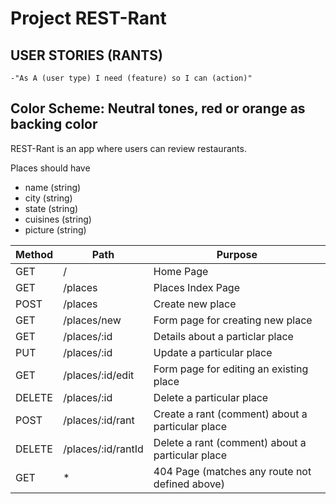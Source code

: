 # Project REST-Rant

## USER STORIES (RANTS)
    -"As A (user type) I need (feature) so I can (action)"

## Color Scheme: Neutral tones, red or orange as backing color

REST-Rant is an app where users can review restaurants.

Places should have
 - name (string)
 - city (string)
 - state (string)
 - cuisines (string)
 - picture (string)

| Method | Path | Purpose |
| ------ | ---- | ------- |
| GET    |   /  | Home Page |
| GET    | /places | Places Index Page |
| POST   | /places | Create new place |
| GET    | /places/new | Form page for creating new place |
| GET    | /places/:id | Details about a particlar place |
| PUT    | /places/:id | Update a particular place |
| GET    | /places/:id/edit | Form page for editing an existing place |
| DELETE | /places/:id | Delete a particular place |
| POST   | /places/:id/rant | Create a rant (comment) about a particular place |
| DELETE | /places/:id/rantId | Delete a rant (comment) about a particular place |
| GET    | * | 404 Page (matches any route not defined above) |
